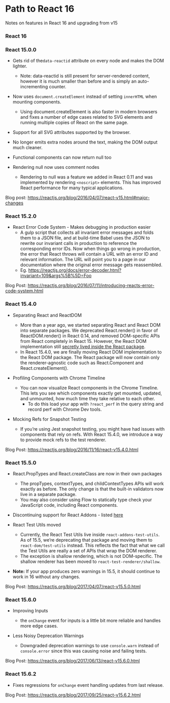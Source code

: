 # Path to React 16

Notes on features in React 16 and upgrading from v15

### React 16



### React 15.0.0

* Gets rid of the`data-reactid` attribute on every node and makes the DOM lighter.
    * Note: data-reactid is still present for server-rendered content, however it is much smaller than before and is simply an auto-incrementing counter.

* Now uses `document.createElement` instead of setting `innerHTML` when mounting components.
    * Using document.createElement is also faster in modern browsers and fixes a number of edge cases related to SVG elements and running multiple copies of React on the same page. 

* Support for all SVG attributes supported by the browser.

* No longer emits extra <span> nodes around the text, making the DOM output much cleaner.

* Functional components can now return null too

* Rendering null now uses comment nodes
    * Rendering to null was a feature we added in React 0.11 and was implemented by rendering `<noscript>` elements. This has improved React performance for many typical applications.

Blog post: https://reactjs.org/blog/2016/04/07/react-v15.html#major-changes


### React 15.2.0

* React Error Code System - Makes debugging in production easier
    * A gulp script that collects all invariant error messages and folds them to a JSON file, and at build-time Babel uses the JSON to rewrite our invariant calls in production to reference the corresponding error IDs. 
    Now when things go wrong in production, the error that React throws will contain a URL with an error ID and relevant information. The URL will point you to a page in our documentation where the original error message gets reassembled.
    * Eg. https://reactjs.org/docs/error-decoder.html?invariant=109&args%5B%5D=Foo
    
Blog Post: https://reactjs.org/blog/2016/07/11/introducing-reacts-error-code-system.html    
    
### React 15.4.0

* Separating React and ReactDOM
    * More than a year ago, we started separating React and React DOM into separate packages. 
    We deprecated React.render() in favor of ReactDOM.render() in React 0.14, and removed DOM-specific APIs from React completely in React 15. 
    However, the React DOM implementation still [secretly lived inside the React package](https://www.reddit.com/r/javascript/comments/3m6wyu/found_this_line_in_the_react_codebase_made_me/cvcyo4a/).
    * In React 15.4.0, we are finally moving React DOM implementation to the React DOM package. 
    The React package will now contain only the renderer-agnostic code such as React.Component and React.createElement().
    
* Profiling Components with Chrome Timeline
    * You can now visualize React components in the Chrome Timeline. This lets you see which components exactly get mounted, updated, and unmounted, how much time they take relative to each other.
        * To do this load your app with `?react_perf` in the query string and record perf with Chrome Dev tools.
        
* Mocking Refs for Snapshot Testing
    * If you’re using Jest snapshot testing, you might have had issues with components that rely on refs. With React 15.4.0, we introduce a way to provide mock refs to the test renderer.             

Blog Post: https://reactjs.org/blog/2016/11/16/react-v15.4.0.html

### React 15.5.0

* React.PropTypes and React.createClass are now in their own packages
    * The propTypes, contextTypes, and childContextTypes APIs will work exactly as before. The only change is that the built-in validators now live in a separate package.
    * You may also consider using Flow to statically type check your JavaScript code, including React components. 

* Discontinuing support for React Addons - listed [here](https://reactjs.org/blog/2017/04/07/react-v15.5.0.html#discontinuing-support-for-react-addons)

* React Test Utils moved
    * Currently, the React Test Utils live inside `react-addons-test-utils`. As of 15.5, we’re deprecating that package and moving them to `react-dom/test-utils` instead.
    This reflects the fact that what we call the Test Utils are really a set of APIs that wrap the DOM renderer.
    * The exception is shallow rendering, which is not DOM-specific. The shallow renderer has been moved to `react-test-renderer/shallow`.

* **Note:** If your app produces zero warnings in 15.5, it should continue to work in 16 without any changes.

Blog Post: https://reactjs.org/blog/2017/04/07/react-v15.5.0.html

### React 15.6.0

* Improving Inputs
    * the `onChange` event for inputs is a little bit more reliable and handles more edge cases.

* Less Noisy Deprecation Warnings
    * Downgraded deprecation warnings to use `console.warn` instead of `console.error` since this was causing noise and failing tests.

Blog Post: https://reactjs.org/blog/2017/06/13/react-v15.6.0.html

### React 15.6.2

* Fixes regressions for `onChange` event handling updates from last release.

Blog Post: https://reactjs.org/blog/2017/09/25/react-v15.6.2.html

